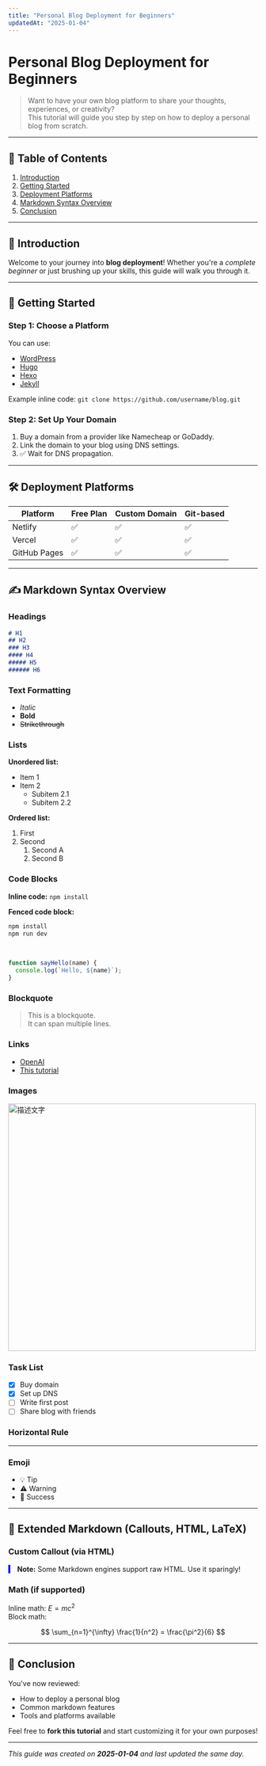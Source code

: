 ```yaml
---
title: "Personal Blog Deployment for Beginners"
updatedAt: "2025-01-04"
---
```


# Personal Blog Deployment for Beginners

> Want to have your own blog platform to share your thoughts, experiences, or creativity?  
> This tutorial will guide you step by step on how to deploy a personal blog from scratch.

---

## 📖 Table of Contents

1. [Introduction](#introduction)
2. [Getting Started](#getting-started)
3. [Deployment Platforms](#deployment-platforms)
4. [Markdown Syntax Overview](#markdown-syntax-overview)
5. [Conclusion](#conclusion)

---

## 🧭 Introduction

Welcome to your journey into **blog deployment**! Whether you're a *complete beginner* or just brushing up your skills, this guide will walk you through it.

---

## 🚀 Getting Started

### Step 1: Choose a Platform

You can use:

- [WordPress](https://wordpress.com)
- [Hugo](https://gohugo.io/)
- [Hexo](https://hexo.io/)
- [Jekyll](https://jekyllrb.com/)

Example inline code: `git clone https://github.com/username/blog.git`

### Step 2: Set Up Your Domain

1. Buy a domain from a provider like Namecheap or GoDaddy.
2. Link the domain to your blog using DNS settings.
3. ✅ Wait for DNS propagation.

---

## 🛠 Deployment Platforms

| Platform | Free Plan | Custom Domain | Git-based |
|----------|-----------|---------------|-----------|
| Netlify  | ✅        | ✅            | ✅        |
| Vercel   | ✅        | ✅            | ✅        |
| GitHub Pages | ✅    | ✅            | ✅        |

---

## ✍️ Markdown Syntax Overview

### Headings

```markdown
# H1
## H2
### H3
#### H4
##### H5
###### H6
```

### Text Formatting

- *Italic*
- **Bold**
- ~~Strikethrough~~

### Lists

**Unordered list:**

- Item 1
- Item 2
  - Subitem 2.1
  - Subitem 2.2

**Ordered list:**

1. First
2. Second
   1. Second A
   2. Second B

### Code Blocks

**Inline code:** `npm install`

**Fenced code block:**

```bash
npm install
npm run dev
```   
<br/>

```javascript
function sayHello(name) {
  console.log(`Hello, ${name}`);
}
```

### Blockquote

> This is a blockquote.  
> It can span multiple lines.

### Links

- [OpenAI](https://openai.com)
- [This tutorial](#personal-blog-deployment-for-beginners)

### Images

<!-- ![Blog Screenshot](https://cdn.pixabay.com/photo/2024/02/17/15/59/plum-blossoms-8579641_1280.jpg) -->
<img src="https://cdn.pixabay.com/photo/2024/02/17/15/59/plum-blossoms-8579641_1280.jpg" alt="描述文字" width="500">

### Task List

- [x] Buy domain
- [x] Set up DNS
- [ ] Write first post
- [ ] Share blog with friends

### Horizontal Rule

---

### Emoji

- 💡 Tip
- ⚠️ Warning
- 🎉 Success

---

## 🧪 Extended Markdown (Callouts, HTML, LaTeX)

### Custom Callout (via HTML)

<div style="border-left: 4px solid #00f; padding-left: 1em;">
  <strong>Note:</strong> Some Markdown engines support raw HTML. Use it sparingly!
</div>

### Math (if supported)

Inline math: $E = mc^2$  
Block math:

$$
\sum_{n=1}^{\infty} \frac{1}{n^2} = \frac{\pi^2}{6}
$$

---

## 🎯 Conclusion

You've now reviewed:

- How to deploy a personal blog
- Common markdown features
- Tools and platforms available

Feel free to **fork this tutorial** and start customizing it for your own purposes!

---

_This guide was created on **2025-01-04** and last updated the same day._
